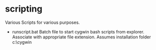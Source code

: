scripting
=========

Various Scripts for various purposes.

* runscript.bat
  Batch file to start cygwin bash scripts from explorer. Associate with appropriate file extension.
  Assumes installation folder c:\cygwin 

